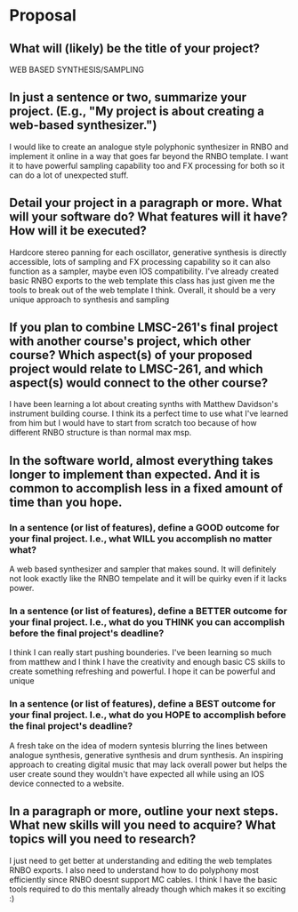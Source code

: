 # Proposal

## What will (likely) be the title of your project?

WEB BASED SYNTHESIS/SAMPLING

## In just a sentence or two, summarize your project. (E.g., "My project is about creating a web-based synthesizer.")

I would like to create an analogue style polyphonic synthesizer in RNBO and implement it online in a way that goes far beyond the RNBO template. I want it to have powerful sampling capability too and FX processing for both so it can do a lot of unexpected stuff.

## Detail your project in a paragraph or more. What will your software do? What features will it have? How will it be executed?

Hardcore stereo panning for each oscillator, generative synthesis is directly accessible, lots of sampling and FX processing capability so it can also function as a sampler, maybe even IOS compatibility. I've already created basic RNBO exports to the web template this class has just given me the tools to break out of the web template I think. Overall, it should be a very unique approach to synthesis and sampling

## If you plan to combine LMSC-261's final project with another course's project, which other course? Which aspect(s) of your proposed project would relate to LMSC-261, and which aspect(s) would connect to the other course?

I have been learning a lot about creating synths with Matthew Davidson's instrument building course. I think its a perfect time to use what I've learned from him but I would have to start from scratch too because of how different RNBO structure is than normal max msp.

## In the software world, almost everything takes longer to implement than expected. And it is common to accomplish less in a fixed amount of time than you hope.

### In a sentence (or list of features), define a GOOD outcome for your final project. I.e., what **WILL** you accomplish no matter what?

A web based synthesizer and sampler that makes sound. It will definitely not look exactly like the RNBO tempelate and it will be quirky even if it lacks power.

### In a sentence (or list of features), define a BETTER outcome for your final project. I.e., what do you **THINK** you can accomplish before the final project's deadline?

I think I can really start pushing bounderies. I've been learning so much from matthew and I think I have the creativity and enough basic CS skills to create something refreshing and powerful. I hope it can be powerful and unique

### In a sentence (or list of features), define a **BEST** outcome for your final project. I.e., what do you HOPE to accomplish before the final project's deadline?

A fresh take on the idea of modern syntesis blurring the lines between analogue synthesis, generative synthesis and drum synthesis. An inspiring approach to creating digital music that may lack overall power but helps the user create sound they wouldn't have expected all while using an IOS device connected to a website.

## In a paragraph or more, outline your next steps. What new skills will you need to acquire? What topics will you need to research?

I just need to get better at understanding and editing the web templates RNBO exports. I also need to understand how to do polyphony most efficiently since RNBO doesnt support MC cables. I think I have the basic tools required to do this mentally already though which makes it so exciting :)